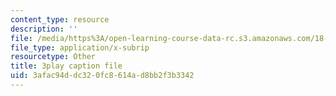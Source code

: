 ```yaml
---
content_type: resource
description: ''
file: /media/https%3A/open-learning-course-data-rc.s3.amazonaws.com/18-01sc-single-variable-calculus-fall-2010/3afac94ddc320fc8614ad8bb2f3b3342_7K1sB05pE0A.srt
file_type: application/x-subrip
resourcetype: Other
title: 3play caption file
uid: 3afac94d-dc32-0fc8-614a-d8bb2f3b3342
---
```

